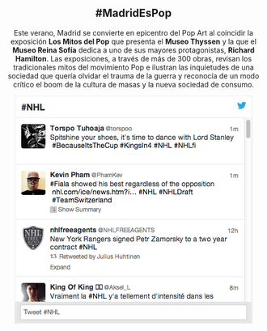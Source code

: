 <section id="about" class="tint-bg">
  <div class="container inner-top-sm animate">
    <header>
      <h1>#MadridEsPop</h1>
      <div class="row">
        <div class="col-md-7 inner-bottom-sm">
          <p>Este verano, Madrid se convierte en epicentro del Pop Art al coincidir la exposición <strong>Los Mitos del Pop</strong> que presenta el <strong>Museo Thyssen</strong> y la que el <strong>Museo Reina Sofía</strong> dedica a uno de sus mayores protagonistas, <strong>Richard Hamilton</strong>. Las exposiciones, a través de más de 300 obras, revisan los tradicionales mitos del movimiento Pop e ilustran las inquietudes de una sociedad que quería olvidar el trauma de la guerra y reconocía de un modo crítico el boom de la cultura de masas y la nueva sociedad de consumo.</p>
        </div>
        <div class="col-md-5 inner-bottom-sm">
          <img src="assets/images/img.twitter.png" alt="Twitter">
        </div>
      </div>
    </header>
  </div>
</section>